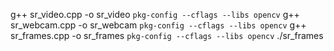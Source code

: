 g++ sr_video.cpp -o sr_video `pkg-config --cflags --libs opencv`
g++ sr_webcam.cpp -o sr_webcam `pkg-config --cflags --libs opencv`
g++ sr_frames.cpp -o sr_frames `pkg-config --cflags --libs opencv`
./sr_frames
